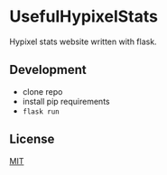 # UsefulHypixelStats

Hypixel stats website written with flask.

## Development

- clone repo
- install pip requirements
- `flask run`

## License

[MIT](https://github.com/RealCyGuy/UsefulHypixelStats/blob/main/LICENSE.md)
